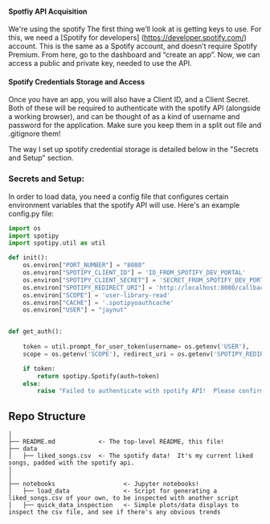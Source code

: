 #### Spotfiy API Acquisition
We're using the spotify The first thing we’ll look at is getting keys to use. For this, we need a [Spotify for developers] (https://developer.spotify.com/) account. This is the same as a Spotify account, and doesn’t require Spotify Premium. From here, go to the dashboard and “create an app”. Now, we can access a public and private key, needed to use the API.  

#### Spotify Credentials Storage and Access

Once you have an app, you will also have a Client ID, and a Client Secret. Both of these will be required to authenticate with the spotify API (alongside a working browser), and can be thought of as a kind of username and password for the application.  Make sure you keep them in a split out file and .gitignore them!

The way I set up spotify credential storage is detailed below in the "Secrets and Setup" section.

### Secrets and Setup:

In order to load data, you need a config file that configures certain environment variables that the spotify API will use.  Here's an example config.py file:

```py
import os
import spotipy
import spotipy.util as util

def init():
    os.environ["PORT_NUMBER"] = "8080"
    os.environ["SPOTIPY_CLIENT_ID"] = 'ID_FROM_SPOTIFY_DEV_PORTAL'
    os.environ["SPOTIPY_CLIENT_SECRET"] = 'SECRET_FROM_SPOTIFY_DEV_PORTAL'
    os.environ["SPOTIPY_REDIRECT_URI"] = 'http://localhost:8080/callback'
    os.environ["SCOPE"] = 'user-library-read'
    os.environ["CACHE"] = '.spotipyoauthcache'
    os.environ["USER"] = "jaynut"


def get_auth():
    
    token = util.prompt_for_user_token(username= os.getenv('USER'),
    scope = os.getenv('SCOPE'), redirect_uri = os.getenv('SPOTIPY_REDIRECT_URI'))

    if token:
        return spotipy.Spotify(auth=token)
    else:
        raise "Failed to authenticate with spotify API!  Please confirm your token details."
```

## Repo Structure
```
│
├── README.md            <- The top-level README, this file!
├── data
│   ├── liked_songs.csv  <- The spotify data!  It's my current liked songs, padded with the spotify api.
│
│
├── notebooks                   <- Jupyter notebooks!
│   ├── load_data               <- Script for generating a liked_songs.csv of your own, to be inspected with another script
│   ├── quick_data_inspection   <- Simple plots/data displays to inspect the csv file, and see if there's any obvious trends
```
